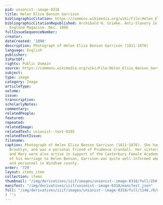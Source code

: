 ```yaml
---
pid: unionist--image-0318
title: Helen Eliza Benson Garrison
bibliographicCitation: https://commons.wikimedia.org/wiki/File:Helen_Eliza_Benson_Garrison.png
bibliographicCitationRepublished: Archibald H. Grimke. Anti-Slavery in Boston. New
  England Magazine. Dec. 1890
fullIssueSequenceNumber: 
creator: 
dateCreated: '1890'
description: Photograph of Helen Eliza Benson Garrison (1811-1876)
language: English
publisher: 
IsPartOf: 
rights: Public Domain
source: https://commons.wikimedia.org/wiki/File:Helen_Eliza_Benson_Garrison.png
subject: 
type: image
category: Image
articleType: 
volume: 
issue: 
transcription: 
scholarlyNotes: 
commentary: 
relatedPeople: 
featured: 
repeated: 
relatedImage: 
relatedText: unionist--text-0395
relatedTextIssue: 
filename: 
caption: Photograph of Helen Eliza Benson Garrison (1811-1876). She had grown up in
  Brooklyn, and was a personal friend of Prudence Crandall. Her sisters Anna, Sarah
  and Mary were also active in support of the Canterbury Female Academy. As a result
  of his marriage to Helen Benson, Garrison was quite well-informed about activities
  and personnel in Windham county.
order: '729'
layout: items_item
collection: items
thumbnail: "/img/derivatives/iiif/images/unionist--image-0318/full/250,/0/default.jpg"
manifest: "/img/derivatives/iiif/unionist--image-0318/manifest.json"
full: "/img/derivatives/iiif/images/unionist--image-0318/full/1140,/0/default.jpg"
! '': 
---
```

